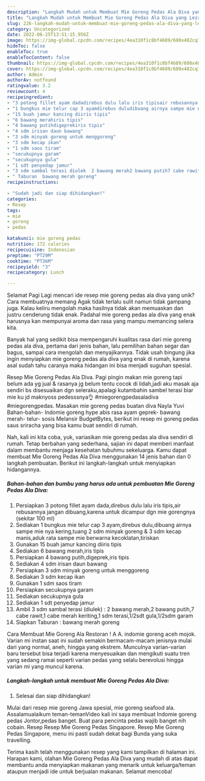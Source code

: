 ```yaml
---
description: "Langkah Mudah untuk Membuat Mie Goreng Pedas Ala Diva yang Lezat, Lezat"
title: "Langkah Mudah untuk Membuat Mie Goreng Pedas Ala Diva yang Lezat, Lezat"
slug: 226-langkah-mudah-untuk-membuat-mie-goreng-pedas-ala-diva-yang-lezat-lezat
category: Uncategorized
date: 2022-06-25T13:51:15.956Z
image: https://img-global.cpcdn.com/recipes/4ea310f1c8bf4689/680x482cq70/mie-goreng-pedas-ala-diva-foto-resep-utama.jpg
hideToc: false
enableToc: true
enableTocContent: false
thumbnail: https://img-global.cpcdn.com/recipes/4ea310f1c8bf4689/680x482cq70/mie-goreng-pedas-ala-diva-foto-resep-utama.jpg
cover: https://img-global.cpcdn.com/recipes/4ea310f1c8bf4689/680x482cq70/mie-goreng-pedas-ala-diva-foto-resep-utama.jpg
author: Admin
authorAv: notfound
ratingvalue: 3.2
reviewcount: 4
recipeingredient:
- "3 potong fillet ayam dadadirebus dulu lalu iris tipisair rebusannya jangan dibuangkarena untuk dicampur dgn mie gorengnya sekitar 100 ml"
- "1 bungkus mie telur cap 3 ayamdirebus duludibuang airnya sampe mie nya keringtuang 2 sdm minyak goreng  3 sdm kecap manisaduk rata sampe mie berwarna kecoklatantiriskan"
- "15 buah jamur kancing diiris tipis"
- "6 bawang merahiris tipis"
- "4 bawang putihdigeprekiris tipis"
- "4 sdm irisan daun bawang"
- "3 sdm minyak goreng untuk menggoreng"
- "3 sdm kecap ikan"
- "1 sdm saos tiram"
- "secukupnya garam"
- "secukupnya gula"
- "1 sdt penyedap jamur"
- "3 sdm sambal terasi diulek  2 bawang merah2 bawang putih7 cabe rawit1 cabe merah keriting1 sdm terasi12sdt gula12sdm garam"
- " Taburan  bawang merah goreng"
recipeinstructions:

- "Sudah jadi dan siap dihidangkan!"
categories:
- Resep
tags:
- mie
- goreng
- pedas

katakunci: mie goreng pedas 
nutrition: 172 calories
recipecuisine: Indonesian
preptime: "PT29M"
cooktime: "PT36M"
recipeyield: "3"
recipecategory: Lunch

---
```



Selamat Pagi Lagi mencari ide resep mie goreng pedas ala diva yang unik? Cara membuatnya memang Agak tidak terlalu sulit namun tidak gampang juga. Kalau keliru mengolah maka hasilnya tidak akan memuaskan dan justru cenderung tidak enak. Padahal mie goreng pedas ala diva yang enak harusnya kan mempunyai aroma dan rasa yang mampu memancing selera kita.


Banyak hal yang sedikit bisa mempengaruhi kualitas rasa dari mie goreng pedas ala diva, pertama dari jenis bahan, lalu pemilihan bahan segar dan bagus, sampai cara mengolah dan menyajikannya. Tidak usah bingung jika ingin menyiapkan mie goreng pedas ala diva yang enak di rumah, karena asal sudah tahu caranya maka hidangan ini bisa menjadi suguhan spesial.

Resep Mie Goreng Pedas Ala Diva. Pagi pingin makan mie goreng tapi belum ada yg jual &amp; rasanya jg belum tentu cocok di lidah,jadi aku masak aja sendiri bs disesuaikan dgn seleraku,apalagi kutambahin sambel terasi biar mie ku jd maknyoss pedesssnya👌 #miegorengpedasaladiva #miegorengpedas. Masakan mie goreng pedas buatan diva Nayla Yuvi Bahan-bahan- Indomie goreng hype abis rasa ayam geprek- bawang merah- telur- sosis Melansir BudgetBytes, berikut ini resep mi goreng pedas saus sriracha yang bisa kamu buat sendiri di rumah.


Nah, kali ini kita coba, yuk, variasikan mie goreng pedas ala diva sendiri di rumah. Tetap berbahan yang sederhana, sajian ini dapat memberi manfaat dalam membantu menjaga kesehatan tubuhmu sekeluarga. Kamu dapat membuat Mie Goreng Pedas Ala Diva menggunakan 14 jenis bahan dan 0 langkah pembuatan. Berikut ini langkah-langkah untuk menyiapkan hidangannya.

<!--inarticleads1-->

##### Bahan-bahan dan bumbu yang harus ada untuk pembuatan Mie Goreng Pedas Ala Diva:

1. Persiapkan 3 potong fillet ayam dada,direbus dulu lalu iris tipis,air rebusannya jangan dibuang,karena untuk dicampur dgn mie gorengnya (sekitar 100 ml)
1. Sediakan 1 bungkus mie telur cap 3 ayam,direbus dulu,dibuang airnya sampe mie nya kering,tuang 2 sdm minyak goreng &amp; 3 sdm kecap manis,aduk rata sampe mie berwarna kecoklatan,tiriskan
1. Gunakan 15 buah jamur kancing diiris tipis
1. Sediakan 6 bawang merah,iris tipis
1. Persiapkan 4 bawang putih,digeprek,iris tipis
1. Sediakan 4 sdm irisan daun bawang
1. Persiapkan 3 sdm minyak goreng untuk menggoreng
1. Sediakan 3 sdm kecap ikan
1. Gunakan 1 sdm saos tiram
1. Persiapkan secukupnya garam
1. Sediakan secukupnya gula
1. Sediakan 1 sdt penyedap jamur
1. Ambil 3 sdm sambal terasi (diulek) : 2 bawang merah,2 bawang putih,7 cabe rawit,1 cabe merah keriting,1 sdm terasi,1/2sdt gula,1/2sdm garam
1. Siapkan  Taburan : bawang merah goreng


Cara Membuat Mie Goreng Ala Restoran ! A A. indomie goreng aceh mojok. Varian mi instan saat ini sudah semakin bermacam-macam jenisnya mulai dari yang normal, aneh, hingga yang ekstrem. Munculnya varian-varian baru tersebut bisa terjadi karena menyesuaikan dan mengikuti suatu tren yang sedang ramai seperti varian pedas yang selalu berevolusi hingga varian mi yang muncul karena. 

<!--inarticleads2-->

##### Langkah-langkah untuk membuat Mie Goreng Pedas Ala Diva:


1. Selesai dan siap dihidangkan!

Mulai dari resep mie goreng Jawa spesial, mie goreng seafood ala. Assalamualaikum teman-temanVideo kali ini saya membuat Indomie goreng pedas Jontor,pedas banget. Buat para pencinta pedas wajib banget nih cobain. Resep Resep Mie Goreng Pedas Singapore. Resep Mie Goreng Pedas Singapore, menu ini pasti sudah dekat bagi Bunda yang suka travelling. 

Terima kasih telah menggunakan resep yang kami tampilkan di halaman ini. Harapan kami, olahan Mie Goreng Pedas Ala Diva yang mudah di atas dapat membantu anda menyiapkan makanan yang menarik untuk keluarga/teman ataupun menjadi ide untuk berjualan makanan. Selamat mencoba!
